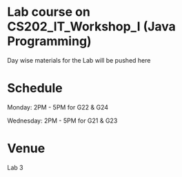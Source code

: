 # Lab course on CS202_IT_Workshop_I (Java Programming)
Day wise materials for the Lab will be pushed here 


# Schedule 

Monday: 2PM - 5PM for G22 & G24

Wednesday: 2PM - 5PM for G21 & G23

# Venue 

Lab 3 
 
